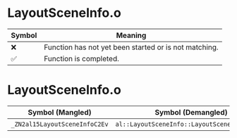 # LayoutSceneInfo.o
| Symbol | Meaning 
| ------------- | ------------- 
| :x: | Function has not yet been started or is not matching. 
| :white_check_mark: | Function is completed. 


# LayoutSceneInfo.o
| Symbol (Mangled) | Symbol (Demangled) | Decompiled? |
| ------------- |  ------------- | ------------- |
| `_ZN2al15LayoutSceneInfoC2Ev` | `al::LayoutSceneInfo::LayoutSceneInfo(void)` | :white_check_mark: |
